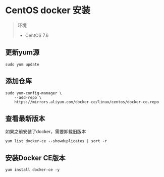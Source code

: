 # CentOS docker 安装

> 环境
>
> - CentOS 7.6

## 更新yum源

```
sudo yum update
```

## 添加仓库

```
sudo yum-config-manager \
    --add-repo \
    https://mirrors.aliyun.com/docker-ce/linux/centos/docker-ce.repo
```

## 查看最新版本

如果之前安装了docker，需要卸载旧版本

```
yum list docker-ce --showduplicates | sort -r
```

## 安装Docker CE版本

```
yum install docker-ce -y
```

## 